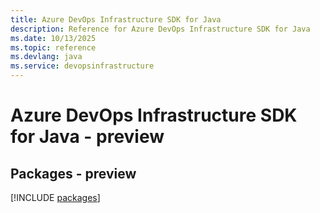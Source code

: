 ```yaml
---
title: Azure DevOps Infrastructure SDK for Java
description: Reference for Azure DevOps Infrastructure SDK for Java
ms.date: 10/13/2025
ms.topic: reference
ms.devlang: java
ms.service: devopsinfrastructure
---
```

# Azure DevOps Infrastructure SDK for Java - preview
## Packages - preview
[!INCLUDE [packages](devops-infrastructure-index.md)]